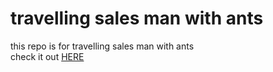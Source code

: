 # travelling sales man with ants
this repo is for travelling sales man with ants <br />
check it out [HERE](https://ayushmantripathy.github.io/travelling_sales_man_with_ants/)
